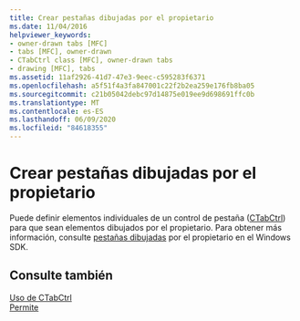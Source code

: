 ```yaml
---
title: Crear pestañas dibujadas por el propietario
ms.date: 11/04/2016
helpviewer_keywords:
- owner-drawn tabs [MFC]
- tabs [MFC], owner-drawn
- CTabCtrl class [MFC], owner-drawn tabs
- drawing [MFC], tabs
ms.assetid: 11af2926-41d7-47e3-9eec-c595283f6371
ms.openlocfilehash: a5f51f4a3fa847001c22f2b2ea259e176fb8ba05
ms.sourcegitcommit: c21b05042debc97d14875e019ee9d698691ffc0b
ms.translationtype: MT
ms.contentlocale: es-ES
ms.lasthandoff: 06/09/2020
ms.locfileid: "84618355"
---
```

# <a name="making-owner-drawn-tabs"></a>Crear pestañas dibujadas por el propietario

Puede definir elementos individuales de un control de pestaña ([CTabCtrl](reference/ctabctrl-class.md)) para que sean elementos dibujados por el propietario. Para obtener más información, consulte [pestañas dibujadas](/windows/win32/Controls/tab-controls) por el propietario en el Windows SDK.

## <a name="see-also"></a>Consulte también

[Uso de CTabCtrl](using-ctabctrl.md)<br/>
[Permite](controls-mfc.md)
